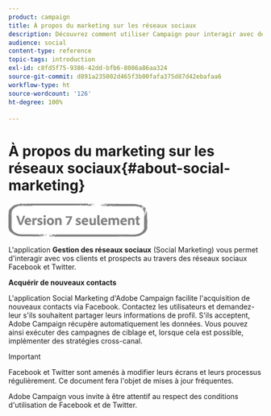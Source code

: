 ```yaml
---
product: campaign
title: À propos du marketing sur les réseaux sociaux
description: Découvrez comment utiliser Campaign pour interagir avec des clients via Facebook et Twitter
audience: social
content-type: reference
topic-tags: introduction
exl-id: c8fd5f75-9386-42dd-bfb6-8086a86aa324
source-git-commit: d891a235002d465f3b00fafa375d87d42ebafaa6
workflow-type: ht
source-wordcount: '126'
ht-degree: 100%

---
```


# À propos du marketing sur les réseaux sociaux{#about-social-marketing}

![](../../assets/v7-only.svg)

L&#39;application **Gestion des réseaux sociaux** (Social Marketing) vous permet d&#39;interagir avec vos clients et prospects au travers des réseaux sociaux Facebook et Twitter.

**Acquérir de nouveaux contacts**

L&#39;application Social Marketing d&#39;Adobe Campaign facilite l&#39;acquisition de nouveaux contacts via Facebook. Contactez les utilisateurs et demandez-leur s&#39;ils souhaitent partager leurs informations de profil. S&#39;ils acceptent, Adobe Campaign récupère automatiquement les données. Vous pouvez ainsi exécuter des campagnes de ciblage et, lorsque cela est possible, implémenter des stratégies cross-canal.

>[!IMPORTANT]
>
>Facebook et Twitter sont amenés à modifier leurs écrans et leurs processus régulièrement. Ce document fera l&#39;objet de mises à jour fréquentes.
>
>Adobe Campaign vous invite à être attentif au respect des conditions d&#39;utilisation de Facebook et de Twitter.
